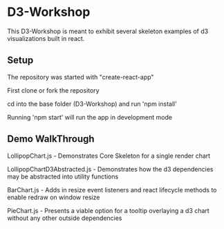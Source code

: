 # D3-Workshop

This D3-Workshop is meant to exhibit several skeleton examples of d3 visualizations built in react.

## Setup

The repository was started with "create-react-app"

First clone or fork the repository

cd into the base folder (D3-Workshop) and run 'npm install'

Running 'npm start' will run the app in development mode

## Demo WalkThrough

LollipopChart.js - Demonstrates Core Skeleton for a single render chart

LollipopChartD3Abstracted.js - Demonstrates how the d3 dependencies may be abstracted into utility functions

BarChart.js - Adds in resize event listeners and react lifecycle methods to enable redraw on window resize

PieChart.js - Presents a viable option for a tooltip overlaying a d3 chart without any other outside dependencies
